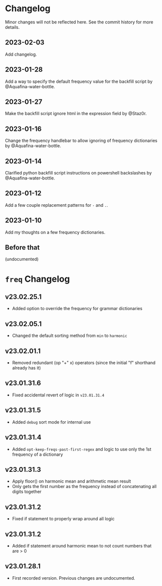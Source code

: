 # Changelog

Minor changes will not be reflected here. See the commit history for more details.

## 2023-02-03

Add changelog.

## 2023-01-28

Add a way to specify the default frequency value for the backfill script by @Aquafina-water-bottle.

## 2023-01-27

Make the backfill script ignore html in the expression field by @Staz0r.

## 2023-01-16

Change the frequency handlebar to allow ignoring of frequency dictionaries by @Aquafina-water-bottle.

## 2023-01-14

Clarified python backfill script instructions on powershell backslashes by @Aquafina-water-bottle.

## 2023-01-12

Add a few couple replacement patterns for `-` and `.`.

## 2023-01-10

Add my thoughts on a few frequency dictionaries.

## Before that

(undocumented)



# `freq` Changelog

## v23.02.25.1
- Added option to override the frequency for grammar dictionaries

## v23.02.05.1
- Changed the default sorting method from `min` to `harmonic`

## v23.02.01.1
- Removed redundant (op "+" x) operators (since the initial "f" shorthand already has it)

## v23.01.31.6
- Fixed accidental revert of logic in `v23.01.31.4`

## v23.01.31.5
- Added `debug` sort mode for internal use

## v23.01.31.4
- Added `opt-keep-freqs-past-first-regex` and logic to use only the 1st frequency of a dictionary

## v23.01.31.3
- Apply floor() on harmonic mean and arithmetic mean result
- Only gets the first number as the frequency instead of concatenating all digits together

## v23.01.31.2
- Fixed if statement to properly wrap around all logic

## v23.01.31.2
- Added if statement around harmonic mean to not count numbers that are > 0

## v23.01.28.1
- First recorded version. Previous changes are undocumented.
